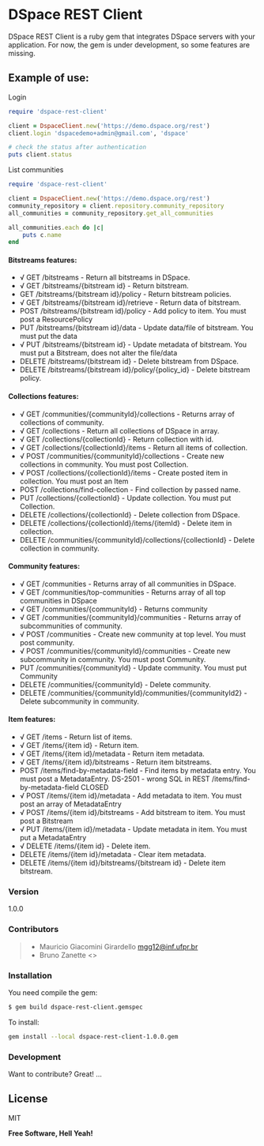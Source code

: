 # DSpace REST Client

DSpace REST Client is a ruby gem that integrates DSpace servers with your application.
For now, the gem is under development, so some features are missing.

## Example of use:

Login

```ruby
require 'dspace-rest-client'

client = DspaceClient.new('https://demo.dspace.org/rest')
client.login 'dspacedemo+admin@gmail.com', 'dspace'

# check the status after authentication
puts client.status
```

List communities

```ruby
require 'dspace-rest-client'

client = DspaceClient.new('https://demo.dspace.org/rest')
community_repository = client.repository.community_repository
all_communities = community_repository.get_all_communities

all_communities.each do |c|
    puts c.name
end
```

#### Bitstreams features:
- √ GET /bitstreams - Return all bitstreams in DSpace.
- √ GET /bitstreams/{bitstream id} - Return bitstream.
- GET /bitstreams/{bitstream id}/policy - Return bitstream policies.
- √ GET /bitstreams/{bitstream id}/retrieve - Return data of bitstream.
- POST /bitstreams/{bitstream id}/policy - Add policy to item. You must post a ResourcePolicy
- PUT /bitstreams/{bitstream id}/data - Update data/file of bitstream. You must put the data
- √ PUT /bitstreams/{bitstream id} - Update metadata of bitstream. You must put a Bitstream, does not alter the file/data
- DELETE /bitstreams/{bitstream id} - Delete bitstream from DSpace.
- DELETE /bitstreams/{bitstream id}/policy/{policy_id} - Delete bitstream policy.

#### Collections features:
- √ GET /communities/{communityId}/collections - Returns array of collections of community.
- √ GET /collections - Return all collections of DSpace in array.
- √ GET /collections/{collectionId} - Return collection with id.
- √ GET /collections/{collectionId}/items - Return all items of collection.
- √ POST /communities/{communityId}/collections - Create new collections in community. You must post Collection.
- √ POST /collections/{collectionId}/items - Create posted item in collection. You must post an Item
- POST /collections/find-collection - Find collection by passed name.
- PUT /collections/{collectionId} - Update collection. You must put Collection.
- DELETE /collections/{collectionId} - Delete collection from DSpace.
- DELETE /collections/{collectionId}/items/{itemId} - Delete item in collection.
- DELETE /communities/{communityId}/collections/{collectionId} - Delete collection in community.

#### Community features:
- √ GET /communities - Returns array of all communities in DSpace.
- √ GET /communities/top-communities - Returns array of all top communities in DSpace
- √ GET /communities/{communityId} - Returns community
- √ GET /communities/{communityId}/communities - Returns array of subcommunities of community.
- √ POST /communities - Create new community at top level. You must post community.
- √ POST /communities/{communityId}/communities - Create new subcommunity in community. You must post Community.
- PUT /communities/{communityId} - Update community. You must put Community
- DELETE /communities/{communityId} - Delete community.
- DELETE /communities/{communityId}/communities/{communityId2} - Delete subcommunity in community.

#### Item features:
- √ GET /items - Return list of items.
- √ GET /items/{item id} - Return item.
- √ GET /items/{item id}/metadata - Return item metadata.
- √ GET /items/{item id}/bitstreams - Return item bitstreams.
- POST /items/find-by-metadata-field - Find items by metadata entry. You must post a MetadataEntry.  DS-2501 - wrong SQL in REST /items/find-by-metadata-field CLOSED
- √ POST /items/{item id}/metadata - Add metadata to item. You must post an array of MetadataEntry
- √ POST /items/{item id}/bitstreams - Add bitstream to item. You must post a Bitstream
- √ PUT /items/{item id}/metadata - Update metadata in item. You must put a MetadataEntry
- √ DELETE /items/{item id} - Delete item.
- DELETE /items/{item id}/metadata - Clear item metadata.
- DELETE /items/{item id}/bitstreams/{bitstream id} - Delete item bitstream.

### Version
1.0.0

### Contributors
> - Mauricio Giacomini Girardello <mgg12@inf.ufpr.br>
> - Bruno Zanette <>

### Installation

You need compile the gem:
```sh
$ gem build dspace-rest-client.gemspec
```

To install:
```sh
gem install --local dspace-rest-client-1.0.0.gem
```

### Development
Want to contribute? Great!
...

License
----
MIT


**Free Software, Hell Yeah!**